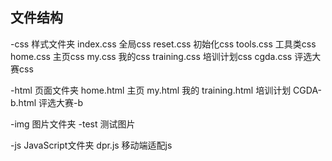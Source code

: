 ## 文件结构
 
 -css   样式文件夹
    index.css       全局css
    reset.css       初始化css
    tools.css       工具类css
    home.css        主页css
    my.css          我的css
    training.css    培训计划css
    cgda.css		评选大赛css


 -html  页面文件夹
    home.html       主页
    my.html         我的
    training.html   培训计划
    CGDA-b.html  	评选大赛-b


 -img   图片文件夹
    -test   测试图片


 -js    JavaScript文件夹
    dpr.js          移动端适配js
